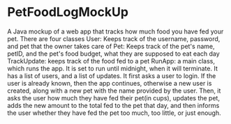 # PetFoodLogMockUp
A Java mockup of a web app that tracks how much food you have fed your pet. There are four classes User: Keeps track of the username, password, and pet that the owner takes care of Pet: Keeps track of the pet's name, petID, and the pet's food budget, what they are supposed to eat each day TrackUpdate: keeps track of the food fed to a pet RunApp: a main class, which runs the app. It is set to run until midnight, when it will terminate. It has a list of users, and a list of updates. It first asks a user to login. If the user is already known, then the app continues, otherwise a new user is created, along with a new pet with the name provided by the user. Then, it asks the user how much they have fed their pet(in cups), updates the pet, adds the new amount to the total fed to the pet that day, and then informs the user whether they have fed the pet too much, too little, or just enough.
